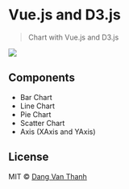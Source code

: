 # Vue.js and D3.js

> Chart with Vue.js and D3.js

![](screenshot.png)

## Components

- Bar Chart
- Line Chart
- Pie Chart
- Scatter Chart
- Axis (XAxis and YAxis)

## License

MIT © [Dang Van Thanh](https://dangthanh.org)
